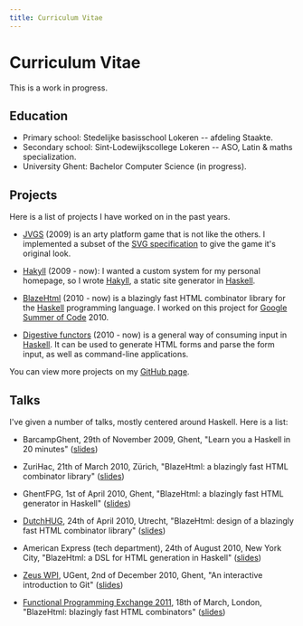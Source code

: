 ```yaml
---
title: Curriculum Vitae
---
```


# Curriculum Vitae

This is a work in progress.

## Education

- Primary school: Stedelijke basisschool Lokeren -- afdeling Staakte.
- Secondary school: Sint-Lodewijkscollege Lokeren -- ASO, Latin & maths
  specialization.
- University Ghent: Bachelor Computer Science (in progress).

## Projects

Here is a list of projects I have worked on in the past years.

- [JVGS] (2009) is an arty platform game that is not like the others. I
  implemented a subset of the [SVG specification] to give the game it's original
  look.

[JVGS]: http://jvgs.sf.net/
[SVG specification]: http://www.w3.org/Graphics/SVG/

- [Hakyll] (2009 - now): I wanted a custom system for my personal homepage, so I
  wrote [Hakyll], a static site generator in [Haskell]. 

[Hakyll]: http://jaspervdj.be/hakyll
[Haskell]: http://haskell.org/

- [BlazeHtml] (2010 - now) is a blazingly fast HTML combinator library for the
  [Haskell] programming language. I worked on this project for [Google Summer of
  Code] 2010.

[BlazeHtml]: http://jaspervdj.be/blaze
[Google Summer of Code]: http://code.google.com/soc/

- [Digestive functors] (2010 - now) is a general way of consuming input in
  [Haskell]. It can be used to generate HTML forms and parse the form input, as
  well as command-line applications.

[Digestive functors]: http://github.com/jaspervdj/digestive-functors/

You can view more projects on my [GitHub page].

[GitHub page]: http://github.com/jaspervdj

## Talks

I've given a number of talks, mostly centered around Haskell. Here is a list:

- BarcampGhent, 29th of November 2009, Ghent, "Learn you a Haskell in 20
  minutes"
  ([slides](/files/2009-barcampghent-haskell.pdf))

- ZuriHac, 21th of March 2010, Zürich, "BlazeHtml: a blazingly fast HTML
  combinator library"
  ([slides](/files/2010-zurihac-blaze-html.pdf))

- GhentFPG, 1st of April 2010, Ghent, "BlazeHtml: a blazingly fast HTML
  generator in Haskell"
  ([slides](/files/2010-ghentfpg-blaze-html.pdf))

- [DutchHUG], 24th of April 2010, Utrecht, "BlazeHtml: design of a blazingly fast
  HTML combinator library"
  ([slides](/files/2010-dutchhug-blaze-html.pdf))

- American Express (tech department), 24th of August 2010, New York City,
  "BlazeHtml: a DSL for HTML generation in Haskell"
  ([slides](/files/2010-amex-blaze-html.pdf))

- [Zeus WPI], UGent, 2nd of December 2010, Ghent, "An interactive introduction
  to Git"
  ([slides](/files/2010-zeus-git.pdf))

- [Functional Programming Exchange 2011], 18th of March, London, "BlazeHtml:
  blazingly fast HTML combinators"
  ([slides](/files/2011-functionalpx-blaze-html.pdf))

[DutchHUG]: http://dutchhug.nl/
[Zeus WPI]: http://zeus.ugent.be/
[Functional Programming Exchange 2011]: http://skillsmatter.com/event/scala/functionalpx-2011


<!--
## Conferences attended

### ZuriHac (2010)

I travelled to Zürich in March, 2010, to attend ZuriHac, which then was the
largest Haskell Hackaton ever.

### BelHac (2010)

In november 2010, we organized BelHac, the 12th Haskell Hackathon in Ghent.
-->
